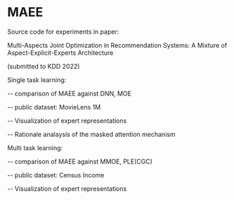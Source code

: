 # MAEE

Source code for experiments in paper:

Multi-Aspects Joint Optimization in Recommendation Systems: A Mixture of Aspect-Explicit-Experts Architecture

(submitted to KDD 2022)

Single task learning:

  -- comparison of MAEE against DNN, MOE
  
  -- public dataset: MovieLens 1M
  
  -- Visualization of expert representations
  
  -- Rationale analaysis of the masked attention mechanism
  

Multi task learning:

  -- comparison of MAEE against MMOE, PLE(CGC)
  
  -- public dataset: Census Income
  
  -- Visualization of expert representations
  
